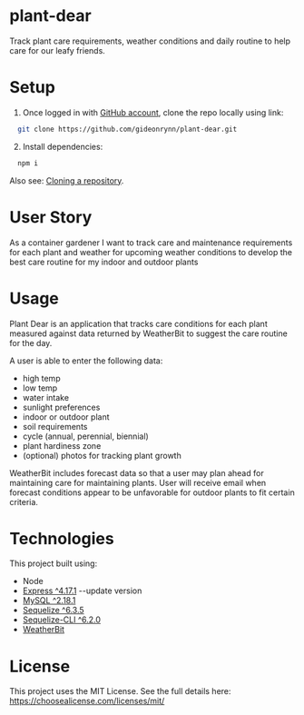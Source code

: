 # plant-dear
Track plant care requirements, weather conditions and daily routine to help care for our leafy friends.



# Setup

1. Once logged in with [GitHub account](https://github.login/), clone the repo locally using link:

  ```sh
    git clone https://github.com/gideonrynn/plant-dear.git
  ```

2. Install dependencies:
```sh
  npm i
```


Also see: [Cloning a repository](https://help.github.com/en/github/creating-cloning-and-archiving-repositories/cloning-a-repository).

# User Story

As a container gardener
I want to track care and maintenance requirements for each plant
and weather for upcoming weather conditions
to develop the best care routine for my indoor and outdoor plants


# Usage

Plant Dear is an application that tracks care conditions for each plant measured against data returned by WeatherBit to suggest the care routine for the day. 

A user is able to enter the following data:
- high temp
- low temp
- water intake
- sunlight preferences
- indoor or outdoor plant
- soil requirements
- cycle (annual, perennial, biennial)
- plant hardiness zone
- (optional) photos for tracking plant growth

WeatherBit includes forecast data so that a user may plan ahead for maintaining care for maintaining plants. User will receive email when forecast conditions appear to be unfavorable for outdoor plants to fit certain criteria.


# Technologies

This project built using:

  - Node
  - [Express ^4.17.1](https://www.npmjs.com/package/express) --update version
  - [MySQL ^2.18.1](https://www.npmjs.com/package/mysql)
  - [Sequelize ^6.3.5](https://www.npmjs.com/package/sequelize)
  - [Sequelize-CLI ^6.2.0](https://www.npmjs.com/package/sequelize-cli)
  - [WeatherBit](https://www.weatherbit.io/)


# License

This project uses the MIT License. See the full details here: https://choosealicense.com/licenses/mit/ 

